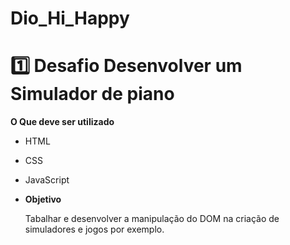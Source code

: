 # Dio_Hi_Happy

# 1️⃣ Desafio Desenvolver um Simulador de piano

**O Que deve ser utilizado**

- HTML
- CSS
- JavaScript

- **Objetivo**

  Tabalhar e desenvolver a manipulação do DOM na criação de simuladores e jogos por exemplo.


